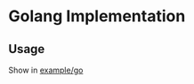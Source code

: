 # Golang Implementation

## Usage

Show in [example/go](https://github.com/longbridgeapp/openapi-protocol/tree/main/examples/go)
